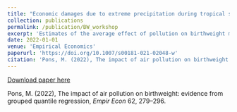 ```yaml
---
title: "Economic damages due to extreme precipitation during tropical storms: evidence from Jamaica"
collection: publications
permalink: /publication/BW_workshop
excerpt: 'Estimates of the average effect of pollution on birthweight might not provide a complete picture if more vulnerable infants are disproportionately more affected. To address this, I focus on the distributional effect of particulate matter pollution (PM2.5) on birthweight. To estimate the impact, this paper uses grouped quantile regression, a methodology developed by Chetverikov et al. (2016), which allows estimating the impact of a group-level treatment on an individual-level outcome when there are group-level unobservables. The analysis reveals nonhomogeneous effects indicating that pollution disproportionately affects infants in the lower tail of the conditional distribution, whereas average effects suggest only minimal and not economically significant impact of pollution on birthweight. The findings are also consistent across different specifications.'
date: 2022-01-01
venue: 'Empirical Economics'
paperurl: 'https://doi.org/10.1007/s00181-021-02048-w'
citation: 'Pons, M. (2022), The impact of air pollution on birthweight: evidence from grouped quantile regression, <i>Empir Econ</i> 62, 279–296'
---
```


[Download paper here](https://link.springer.com/article/10.1007/s00181-021-02048-w#citeas)

Pons, M. (2022), The impact of air pollution on birthweight: evidence from grouped quantile regression, <i>Empir Econ</i> 62, 279–296.